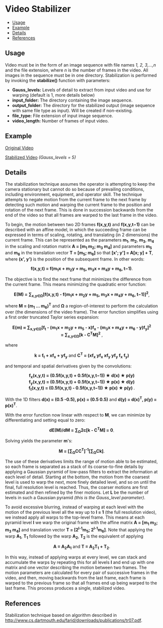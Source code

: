 # Video Stabilizer
- [Usage](#)
- [Example](#)
- [Details](#)
- [References](#)
 
## Usage
Video must be in the form of an image sequence with file names *1, 2, 3,...,n* and the file extension, where *n* is the number of frames in the video. All images in the sequence must be in one directory. Stabilization is performed by invoking the **stabilize()** function with parameters:

* **Gauss_levels:** Levels of detail to extract from input video and use for warping (default is 1, more details below)
* **input_folder:** The directory containing the image sequence.
* **output_folder:** The directory for the stabilized output (image sequence with same file type as input). Will be created if non-existing.
* **file_type:** File extension of input image sequence.
* **video_length:** Number of frames of input video.

## Example
[Original Video](https://vimeo.com/200021989/b444cff847)

[Stabilized Video](https://vimeo.com/200022148/6799054385) *(Gauss_levels = 5)*

## Details
The stabilization technique assumes the operator is attempting to keep the camera stationary but cannot do so because of prevailing conditions, including environment, equipment, and operator skill. The technique attempts to negate motion from the current frame to the next frame by detecting such motion and warping the current frame to the position and rotation of the next frame. This is done in succession backwards from the end of the video so that all frames are warped to the last frame in the video.

To begin, the motion between two 2D frames **f(x,y,t)** and **f(x,y,t−1)** can be described with
an affine model, in which the succeeding frame can be expressed in terms of scaling, rotating, and translating (in 2 dimensions) the current frame. This can be represented as the parameters
**m<sub>1</sub>**, **m<sub>2</sub>**, **m<sub>3</sub>**, **m<sub>4</sub>** in the scaling and rotation matrix **A = [m<sub>1</sub> m<sub>2</sub>; m<sub>3</sub> m<sub>4</sub>]** and parameters **m<sub>5</sub>** and **m<sub>6</sub>** in the translation vector **T = [m<sub>5</sub>; m<sub>6</sub>]** so that **[x'; y'] = A[x; y] + T**, where **(x', y')** is the position of the subsequent frame. In other words:
 
<p align="center"><b>f(x,y,t) = f(m<sub>1</sub>x + m<sub>2</sub>y + m<sub>5</sub>, m<sub>3</sub>x + m<sub>4</sub>y + m<sub>6</sub>, t−1)</b>.</p>

The objective is to find the next frame that minimizes the difference from the current frame. This means minimizing the quadratic error function:

<p align="center"><b>E(M) = ∑<sub>x,y∈Ω</sub>[f(x,y,t) - f(m<sub>1</sub>x + m<sub>2</sub>y + m<sub>5</sub>, m<sub>3</sub>x + m<sub>4</sub>y + m<sub>6</sub>, t−1)]<sup>2</sup></b>,</p>

where **M = (m<sub>1</sub> ... m<sub>6</sub>)<sup>T</sup>** and **Ω** a region-of-interest to perform the calculation over (the dimensions of the video frame). The error function simplifies using a first
order truncated Taylor series expansion:

<p align="center">
 <b>
  E(m) ≈ ∑<sub>x,y∈Ω</sub>[f<sub>t</sub> - (m<sub>1</sub>x + m<sub>2</sub>y + m<sub>5</sub> - x)f<sub>x</sub> -   (m<sub>3</sub>x + m<sub>4</sub>y + m<sub>6</sub> - y)f<sub>y</sub>]<sup>2</sup>
  <br>
  = ∑<sub>x,y∈Ω</sub>[k - C<sup>T</sup>M]<sup>2</sup>
 </b>,
</p>

where
<p align="center">
 <b>k = f<sub>t</sub> + xf<sub>x</sub> + yf<sub>y</sub></b>
 and
 <b>C<sup>T</sup> = (xf<sub>x</sub> yf<sub>x</sub> xf<sub>y</sub> yf<sub>y</sub> f<sub>x</sub> f<sub>y</sub>)</b>
</p>

and temporal and spatial derivatives given by the convolutions:

<p align="center">
 <b>
 f<sub>x</sub>(x,y,t) = (0.5f(x,y,t) + 0.5f(x,y,t−1)) ★ d(x) ★ p(y)<br>
 f<sub>y</sub>(x,y,t) = (0.5f(x,y,t) + 0.5f(x,y,t−1)) ★ p(x) ★ d(y)<br>
 f<sub>t</sub>(x,y,t) = (0.5f(x,y,t) - 0.5f(x,y,t−1)) ★ p(x) ★ p(y)
 </b>.
</p>

With the 1D filters **d(x) = (0.5 -0.5), p(x) = (0.5 0.5)** and **d(y) = d(x)<sup>T</sup>, p(y) = p(x)<sup>T</sup>**.

With the error function now linear with respect to **M**, we can minimize by differentiating and setting equal to zero:

<p align="center"><b>dE(M)/dM = ∑<sub>Ω</sub>2c[k - C<sup>T</sup>M] = 0</b>.</p>

Solving yields the parameter **m**'s:

<p align="center"><b>M = [∑<sub>Ω</sub>CC<sup>T</sup>]<sup>-1</sup>[∑<sub>Ω</sub>Ck]</b>.</p>

The use of these derivatives limits the range of motion able to be estimated, so each frame is separated as a stack of its coarse-to-fine details by applying a Gaussian pyramid of low-pass filters to extract the information at each level of detail. Starting at the bottom, the motion from the coarsest level is used to warp the next, more finely detailed level, and so on until the final, full resolution level is reached. Thus, the coarser motions are first estimated and then refined by the finer motions. Let **L** be the number of levels in such a Gaussian pyramid *(this is the Gauss_level parameter)*.

To avoid excessive blurring, instead of warping at each level with the motion of the previous level all the way up to **l = 1** (the full resolution video), we instead apply all warps to the top-level frame. This means at each pyramid level **l** we warp the original frame with the affine matrix **A = [m<sub>1</sub> m<sub>2</sub>; m<sub>3</sub> m<sub>4</sub>]** and translation vector **T = [2<sup>l-1</sup>m<sub>5</sub>; 2<sup>l-1</sup>m<sub>6</sub>]**. Note that applying the warp **A<sub>1</sub>**, **T<sub>1</sub>** followed by the warp **A<sub>2</sub>**, **T<sub>2</sub>** is the equivalent of applying

<p align="center">
 <b>A = A<sub>2</sub>A<sub>1</sub></b>
 and
 <b>T = A<sub>2</sub>T<sub>1</sub> + T<sub>2</sub></b>.
</p>

In this way, instead of applying warps at every level, we can stack and accumulate the warps by repeating this for all levels **l** and end up with one matrix and one vector describing the motion between two frames. The motion parameters are calculated for every pair of successive frames in the video, and then, moving backwards from the last frame, each frame is warped to the previous frame so that all frames end up being warped to the last frame. This process produces a single, stabilized video.

## References
Stabilization technique based on algorithm described in http://www.cs.dartmouth.edu/farid/downloads/publications/tr07.pdf.
